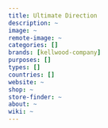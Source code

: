 ```yaml
---
title: Ultimate Direction
description: ~
image: ~
remote-image: ~
categories: []
brands: [kellwood-company]
purposes: []
types: []
countries: []
website: ~
shop: ~
store-finder: ~
about: ~
wiki: ~
---
```

